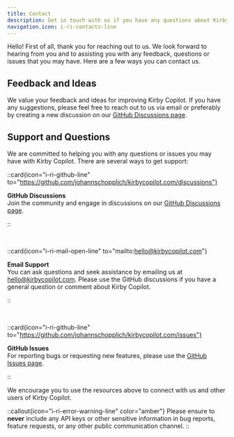 ```yaml
---
title: Contact
description: Get in touch with us if you have any questions about Kirby Copilot.
navigation.icon: i-ri-contacts-line
---
```


Hello! First of all, thank you for reaching out to us. We look forward to hearing from you and to assisting you with any feedback, questions or issues that you may have. Here are a few ways you can contact us.

## Feedback and Ideas

We value your feedback and ideas for improving Kirby Copilot. If you have any suggestions, please feel free to reach out to us via email or preferably by creating a new discussion on our [GitHub Discussions page](https://github.com/johannschopplich/kirbycopilot.com/discussions).

## Support and Questions

We are committed to helping you with any questions or issues you may have with Kirby Copilot. There are several ways to get support:

::card{icon="i-ri-github-line" to="https://github.com/johannschopplich/kirbycopilot.com/discussions"}

**GitHub Discussions**<br>
Join the community and engage in discussions on our [GitHub Discussions page](https://github.com/johannschopplich/kirbycopilot.com/discussions).

::

<br>

::card{icon="i-ri-mail-open-line" to="mailto:hello@kirbycopilot.com"}

**Email Support**<br>
You can ask questions and seek assistance by emailing us at [hello@kirbycopilot.com](mailto:hello@kirbycopilot.com). Please use the GitHub discussions if you have a general question or comment about Kirby Copilot.

::

<br>

::card{icon="i-ri-github-line" to="https://github.com/johannschopplich/kirbycopilot.com/issues"}

**GitHub Issues**<br>
For reporting bugs or requesting new features, please use the [GitHub Issues page](https://github.com/johannschopplich/kirbycopilot.com/issues).

::

We encourage you to use the resources above to connect with us and other users of Kirby Copilot.

::callout{icon="i-ri-error-warning-line" color="amber"}
Please ensure to **never** include any API keys or other sensitive information in bug reports, feature requests, or any other public communication channel.
::
